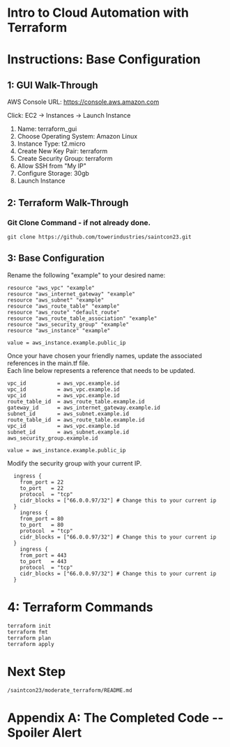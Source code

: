 # Intro to Cloud Automation with Terraform
# Instructions:  Base Configuration

## 1: GUI Walk-Through
AWS Console URL:  https://console.aws.amazon.com  

Click: EC2 -> Instances -> Launch Instance

1. Name: terraform_gui
2. Choose Operating System: Amazon Linux
3. Instance Type: t2.micro
4. Create New Key Pair:  terraform
5. Create Security Group:  terraform
6. Allow SSH from "My IP"
7. Configure Storage: 30gb
8. Launch Instance


## 2: Terraform Walk-Through
### Git Clone Command - if not already done.

```
git clone https://github.com/towerindustries/saintcon23.git
```

## 3: Base Configuration

Rename the following "example" to your desired name:
```
resource "aws_vpc" "example"
resource "aws_internet_gateway" "example"
resource "aws_subnet" "example"
resource "aws_route_table" "example"
resource "aws_route" "default_route"
resource "aws_route_table_association" "example"
resource "aws_security_group" "example"
resource "aws_instance" "example"

value = aws_instance.example.public_ip
```

Once your have chosen your friendly names, update the associated references in the main.tf file.  
Each line below represents a reference that needs to be updated.
```
vpc_id          = aws_vpc.example.id
vpc_id          = aws_vpc.example.id
vpc_id          = aws_vpc.example.id
route_table_id  = aws_route_table.example.id
gateway_id      = aws_internet_gateway.example.id
subnet_id       = aws_subnet.example.id
route_table_id  = aws_route_table.example.id
vpc_id          = aws_vpc.example.id
subnet_id       = aws_subnet.example.id 
aws_security_group.example.id

value = aws_instance.example.public_ip
```
Modify the security group with your current IP.

```
  ingress {
    from_port = 22
    to_port   = 22
    protocol  = "tcp"
    cidr_blocks = ["66.0.0.97/32"] # Change this to your current ip
  }
    ingress {
    from_port = 80
    to_port   = 80
    protocol  = "tcp"
    cidr_blocks = ["66.0.0.97/32"] # Change this to your current ip
  }
    ingress {
    from_port = 443
    to_port   = 443
    protocol  = "tcp"
    cidr_blocks = ["66.0.0.97/32"] # Change this to your current ip
  }
```

# 4: Terraform Commands
```
terraform init
terraform fmt
terraform plan
terraform apply
```
# Next Step 
```/saintcon23/moderate_terraform/README.md```

# Appendix A: The Completed Code -- Spoiler Alert
```

```